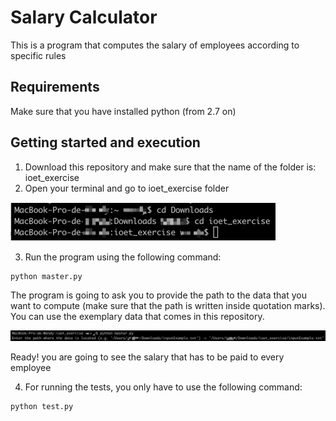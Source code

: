 # Salary Calculator
This is a program that computes the salary of employees according to specific rules

## Requirements
Make sure that you have installed python (from 2.7 on)

## Getting started and execution
1. Download this repository and make sure that the name of the folder is: ioet_exercise
2. Open your terminal and go to ioet_exercise folder

![alt text](https://github.com/EvyW/ioet_exercise/blob/master/docs/images/Imagen%201.png)

3. Run the program using the following command:
```
python master.py
```
The program is going to ask you to provide the path to the data that you want to compute (make sure that the path is written inside quotation marks). You can use the exemplary data that comes in this repository. 

![alt text](https://github.com/EvyW/ioet_exercise/blob/master/docs/images/Imagen%202.png)

Ready! you are going to see the salary that has to be paid to every employee

4. For running the tests, you only have to use the following command:
```
python test.py
```

